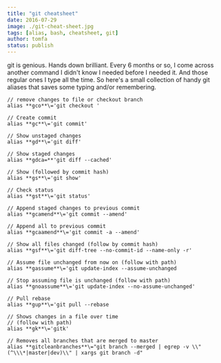 ```yaml
---
title: "git cheatsheet"
date: 2016-07-29
image: ./git-cheat-sheet.jpg
tags: [alias, bash, cheatsheet, git]
author: tomfa
status: publish
---
```


git is genious. Hands down brilliant. Every 6 months or so, I come across another command I didn't know I needed before I needed it. And those regular ones I type all the time. So here's a small collection of handy git aliases that saves some typing and/or remembering.

```
// remove changes to file or checkout branch
alias **gco**\='git checkout '                                  

// Create commit
alias **gc**\='git commit'                                      

// Show unstaged changes
alias **gd**\='git diff'                            

// Show staged changes
alias **gdca=**'git diff --cached'                          

// Show (followed by commit hash)
alias **gs**\='git show'                            

// Check status
alias **gst**\='git status'                         

// Append staged changes to previous commit
alias **gcamend**\='git commit --amend'                            

// Append all to previous commit
alias **gcaamend**\='git commit -a --amend'

// Show all files changed (follow by commit hash)
alias **gsf**\='git diff-tree --no-commit-id --name-only -r'

// Assume file unchanged from now on (follow with path)
alias **gassume**\='git update-index --assume-unchanged

// Stop assuming file is unchanged (follow with path)
alias **gnoassume**\='git update-index --no-assume-unchanged'

// Pull rebase
alias **gup**\='git pull --rebase

// Shows changes in a file over time
// (follow with path)
alias **gk**\='gitk'

// Removes all branches that are merged to master
alias **gitcleanbranches**\="git branch --merged | egrep -v \\"(^\\\*|master|dev)\\" | xargs git branch -d"



```
